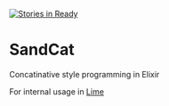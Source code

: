 [![Stories in Ready](https://badge.waffle.io/couchemar/sand-cat.png?label=ready&title=Ready)](https://waffle.io/couchemar/sand-cat)
# SandCat

Concatinative style programming in Elixir

For internal usage in [Lime](https://github.com/couchemar/lime) 
